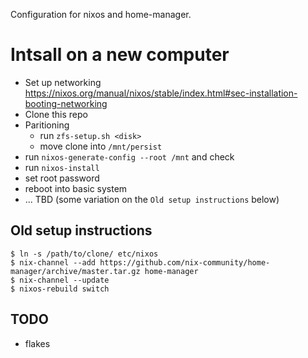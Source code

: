 Configuration for nixos and home-manager.

# Intsall on a new computer

* Set up networking https://nixos.org/manual/nixos/stable/index.html#sec-installation-booting-networking
* Clone this repo
* Paritioning
  * run `zfs-setup.sh <disk>`
  * move clone into `/mnt/persist`
* run `nixos-generate-config --root /mnt` and check
* run `nixos-install`
* set root password
* reboot into basic system
* ... TBD (some variation on the `Old setup instructions` below)

Old setup instructions
-----
```
$ ln -s /path/to/clone/ etc/nixos
$ nix-channel --add https://github.com/nix-community/home-manager/archive/master.tar.gz home-manager
$ nix-channel --update
$ nixos-rebuild switch
```

TODO
----
* flakes

